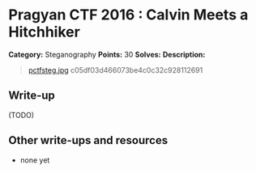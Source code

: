 # Pragyan CTF 2016 : Calvin Meets a Hitchhiker

**Category:** Steganography
**Points:** 30
**Solves:** 
**Description:**

>   [pctfsteg.jpg](./pctfsteg.jpg)  c05df03d466073be4c0c32c928112691


## Write-up

(TODO)

## Other write-ups and resources

* none yet
